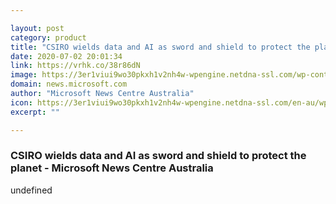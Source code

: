 ```yaml
---

layout: post
category: product
title: "CSIRO wields data and AI as sword and shield to protect the planet - Microsoft News Centre Australia"
date: 2020-07-02 20:01:34
link: https://vrhk.co/38r86dN
image: https://3er1viui9wo30pkxh1v2nh4w-wpengine.netdna-ssl.com/wp-content/uploads/prod/sites/66/2020/06/Yield-Prophet⌐-provides-real-time-decision-support-for-growers-1024x576.jpg
domain: news.microsoft.com
author: "Microsoft News Centre Australia"
icon: https://3er1viui9wo30pkxh1v2nh4w-wpengine.netdna-ssl.com/en-au/wp-content/themes/microsoft-news-center-2016/assets/img/site-icon.png
excerpt: ""

---
```


### CSIRO wields data and AI as sword and shield to protect the planet - Microsoft News Centre Australia

undefined